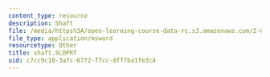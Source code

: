 ```yaml
---
content_type: resource
description: Shaft
file: /media/https%3A/open-learning-course-data-rc.s3.amazonaws.com/2-000-how-and-why-machines-work-spring-2002/c7cc9c103a7c6772f7cc8ff7ba1fe3c4_shaft.SLDPRT
file_type: application/msword
resourcetype: Other
title: shaft.SLDPRT
uid: c7cc9c10-3a7c-6772-f7cc-8ff7ba1fe3c4
---
```

